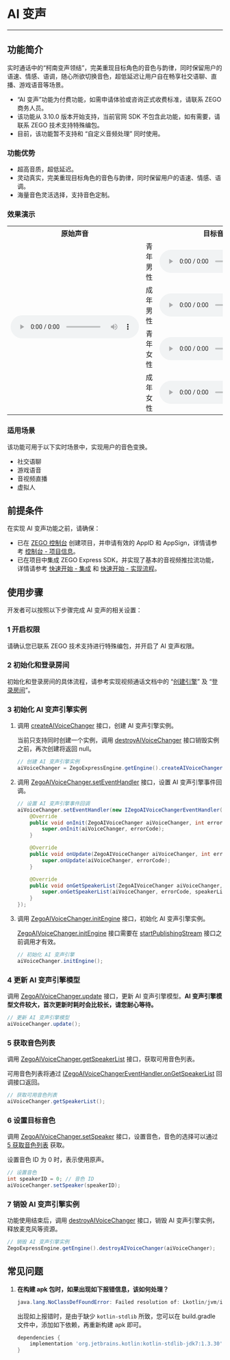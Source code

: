 # AI 变声

- - -

## 功能简介

实时通话中的“柯南变声领结”，完美重现目标角色的音色与韵律，同时保留用户的语速、情感、语调，随心所欲切换音色，超低延迟让用户自在畅享社交语聊、直播、游戏语音等场景。

<Warning title="注意">

- “AI 变声”功能为付费功能，如需申请体验或咨询正式收费标准，请联系 ZEGO 商务人员。
- 该功能从 3.10.0 版本开始支持，当前官网 SDK 不包含此功能，如有需要，请联系 ZEGO 技术支持特殊编包。
- 目前，该功能暂不支持和 “自定义音频处理” 同时使用。
</Warning>

### 功能优势

- 超高音质，超低延迟。
- 灵动真实，完美重现目标角色的音色与韵律，同时保留用户的语速、情感、语调。
- 海量音色灵活选择，支持音色定制。

### 效果演示

<table>
  <colgroup>
    <col width="30%"/>
    <col width="10%"/>
    <col width="30%"/>
    <col width="30%"/>
  </colgroup>
<tbody><tr>
<th>原始声音</th>
<th colspan="2">目标音色</th>
<th>AI 变声后</th>
</tr>
<tr>
<td rowspan="4"><audio src="https://doc-media.zego.im/sdk-doc/doc/video/Express_Video_SDK/Audio/VoiceChanger/original_voice.wav" controls>您的浏览器不支持 audio 标签。</audio></td>
<td>青年男性</td>
<td><audio src="https://doc-media.zego.im/sdk-doc/doc/video/Express_Video_SDK/Audio/VoiceChanger/young_male_target_voice.wav" controls>您的浏览器不支持 audio 标签。</audio></td>
<td><audio src="https://doc-media.zego.im/sdk-doc/doc/video/Express_Video_SDK/Audio/VoiceChanger/young_male_changer_voice.wav" controls>您的浏览器不支持 audio 标签。</audio></td>
</tr>
<tr>
<td>成年男性</td>
<td><audio src="https://doc-media.zego.im/sdk-doc/doc/video/Express_Video_SDK/Audio/VoiceChanger/adult_male_target_voice.wav" controls>您的浏览器不支持 audio 标签。</audio></td>
<td><audio src="https://doc-media.zego.im/sdk-doc/doc/video/Express_Video_SDK/Audio/VoiceChanger/adult_male_changer_voice.wav" controls>您的浏览器不支持 audio 标签。</audio></td>
</tr>
<tr>
<td>青年女性</td>
<td><audio src="https://doc-media.zego.im/sdk-doc/doc/video/Express_Video_SDK/Audio/VoiceChanger/young_female_target_voice.wav" controls>您的浏览器不支持 audio 标签。</audio></td>
<td><audio src="https://doc-media.zego.im/sdk-doc/doc/video/Express_Video_SDK/Audio/VoiceChanger/young_female_changer_voice.wav" controls>您的浏览器不支持 audio 标签。</audio></td>
</tr>
<tr>
<td>成年女性</td>
<td><audio src="https://doc-media.zego.im/sdk-doc/doc/video/Express_Video_SDK/Audio/VoiceChanger/adult_female_target_voice.wav" controls>您的浏览器不支持 audio 标签。</audio></td>
<td><audio src="https://doc-media.zego.im/sdk-doc/doc/video/Express_Video_SDK/Audio/VoiceChanger/adult_female_changer_voice.wav" controls>您的浏览器不支持 audio 标签。</audio></td>
</tr>
</tbody></table>

### 适用场景

该功能可用于以下实时场景中，实现用户的音色变换。

- 社交语聊
- 游戏语音
- 音视频直播
- 虚拟人

## 前提条件

在实现 AI 变声功能之前，请确保：

- 已在 [ZEGO 控制台](https://console.zego.im) 创建项目，并申请有效的 AppID 和 AppSign，详情请参考 [控制台 - 项目信息](/console/project-info)。
- 已在项目中集成 ZEGO Express SDK，并实现了基本的音视频推拉流功能，详情请参考 [快速开始 - 集成](https://doc-zh.zego.im/article/13394) 和 [快速开始 - 实现流程](https://doc-zh.zego.im/article/13395)。


## 使用步骤

开发者可以按照以下步骤完成 AI 变声的相关设置：

### 1 开启权限

请确认您已联系 ZEGO 技术支持进行特殊编包，并开启了 AI 变声权限。

### 2 初始化和登录房间

初始化和登录房间的具体流程，请参考实现视频通话文档中的 “[创建引擎](https://doc-zh.zego.im/article/13395#CreateEngine)” 及 “[登录房间](https://doc-zh.zego.im/article/13395#LoginRoom)”。

### 3 初始化 AI 变声引擎实例

1. 调用 [createAIVoiceChanger](https://doc-zh.zego.im/article/api?doc=Express_Video_SDK_API~java_android~class~ZegoExpressEngine#create-ai-voice-changer) 接口，创建 AI 变声引擎实例。

    当前只支持同时创建一个实例，调用 [destroyAIVoiceChanger](https://doc-zh.zego.im/article/api?doc=Express_Video_SDK_API~java_android~class~ZegoExpressEngine#destroy-ai-voice-changer) 接口销毁实例之前，再次创建将返回 null。

    ```java
    // 创建 AI 变声引擎实例
    aiVoiceChanger = ZegoExpressEngine.getEngine().createAIVoiceChanger();
    ```

2. 调用 [ZegoAIVoiceChanger.setEventHandler](https://doc-zh.zego.im/article/api?doc=Express_Video_SDK_API~java_android~class~ZegoAIVoiceChanger#set-event-handler) 接口，设置 AI 变声引擎事件回调。

    ```java
    // 设置 AI 变声引擎事件回调
    aiVoiceChanger.setEventHandler(new IZegoAIVoiceChangerEventHandler() {
        @Override
        public void onInit(ZegoAIVoiceChanger aiVoiceChanger, int errorCode) {
            super.onInit(aiVoiceChanger, errorCode);
        }

        @Override
        public void onUpdate(ZegoAIVoiceChanger aiVoiceChanger, int errorCode) {
            super.onUpdate(aiVoiceChanger, errorCode);
        }

        @Override
        public void onGetSpeakerList(ZegoAIVoiceChanger aiVoiceChanger, int errorCode, ArrayList<ZegoAIVoiceChangerSpeakerInfo> speakerList) {
            super.onGetSpeakerList(aiVoiceChanger, errorCode, speakerList);
        }
    });
    ```

3. 调用 [ZegoAIVoiceChanger.initEngine](https://doc-zh.zego.im/article/api?doc=Express_Video_SDK_API~java_android~class~ZegoAIVoiceChanger#init-engine) 接口，初始化 AI 变声引擎实例。

    <Warning title="注意">


    [ZegoAIVoiceChanger.initEngine](https://doc-zh.zego.im/article/api?doc=Express_Video_SDK_API~java_android~class~ZegoAIVoiceChanger#init-engine) 接口需要在 [startPublishingStream](https://doc-zh.zego.im/article/api?doc=Express_Video_SDK_API~java_android~class~ZegoExpressEngine#start-publishing-stream) 接口之前调用才有效。
    </Warning>

    ```java
    // 初始化 AI 变声引擎
    aiVoiceChanger.initEngine();
    ```

### 4 更新 AI 变声引擎模型

调用 [ZegoAIVoiceChanger.update](https://doc-zh.zego.im/article/api?doc=Express_Video_SDK_API~java_android~class~ZegoAIVoiceChanger#update) 接口，更新 AI 变声引擎模型。**AI 变声引擎模型文件较大，首次更新时耗时会比较长，请您耐心等待。**

```java
// 更新 AI 变声引擎模型
aiVoiceChanger.update();
```

### 5 获取音色列表

调用 [ZegoAIVoiceChanger.getSpeakerList](https://doc-zh.zego.im/article/api?doc=Express_Video_SDK_API~java_android~class~ZegoAIVoiceChanger#get-speaker-list) 接口，获取可用音色列表。

可用音色列表将通过 [IZegoAIVoiceChangerEventHandler.onGetSpeakerList](https://doc-zh.zego.im/article/api?doc=Express_Video_SDK_API~java_android~class~IZegoAIVoiceChangerEventHandler#on-get-speaker-list) 回调接口返回。

```java
// 获取可用音色列表
aiVoiceChanger.getSpeakerList();
```

### 6 设置目标音色

调用 [ZegoAIVoiceChanger.setSpeaker](https://doc-zh.zego.im/article/api?doc=Express_Video_SDK_API~java_android~class~ZegoAIVoiceChanger#set-speaker) 接口，设置音色，音色的选择可以通过 [5 获取音色列表](https://doc-zh.zego.im/article/18441#3_5) 获取。

设置音色 ID 为 0 时，表示使用原声。

```java
// 设置音色
int speakerID = 0; // 音色 ID
aiVoiceChanger.setSpeaker(speakerID);
```

### 7 销毁 AI 变声引擎实例

功能使用结束后，调用 [destroyAIVoiceChanger](https://doc-zh.zego.im/article/api?doc=Express_Video_SDK_API~java_android~class~ZegoExpressEngine#destroy-ai-voice-changer) 接口，销毁 AI 变声引擎实例，释放麦克风等资源。

```java
// 销毁 AI 变声引擎实例
ZegoExpressEngine.getEngine().destroyAIVoiceChanger(aiVoiceChanger);
```


## 常见问题

1. **在构建 apk 包时，如果出现如下报错信息，该如何处理？**

    ```java
    java.lang.NoClassDefFoundError: Failed resolution of: Lkotlin/jvm/internal/Intrinsics;
    ```
    出现如上报错时，是由于缺少 `kotlin-stdlib` 所致，您可以在 build.gradle 文件中，添加如下依赖，再重新构建 apk 即可。

    ```groovy
    dependencies {
        implementation 'org.jetbrains.kotlin:kotlin-stdlib-jdk7:1.3.30'
    }
    ```

<Content />

